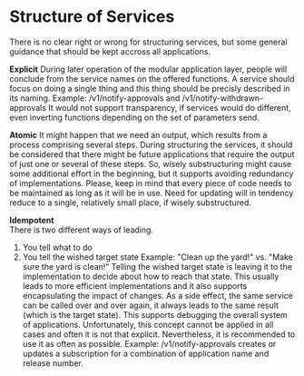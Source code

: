 # Structure of Services

There is no clear right or wrong for structuring services, but some general guidance that should be kept accross all applications.

**Explicit**
During later operation of the modular application layer, people will conclude from the service names on the offered functions.
A service should focus on doing a single thing and this thing should be precisly described in its naming.
Example: /v1/notify-approvals and /v1/notify-withdrawn-approvals
It would not support transparency, if services would do different, even inverting functions depending on the set of parameters send.

**Atomic**
It might happen that we need an output, which results from a process comprising several steps.
During structuring the services, it should be considered that there might be future applications that require the output of just one or several of these steps.
So, wisely substructuring might cause some additional effort in the beginning, but it supports avoiding redundancy of implementations.
Please, keep in mind that every piece of code needs to be maintained as long as it will be in use.
Need for updating will in tendency reduce to a single, relatively small place, if wisely substructured.

**Idempotent**  
There is two different ways of leading.
1) You tell what to do
2) You tell the wished target state
Example: "Clean up the yard!" vs. "Make sure the yard is clean!"
Telling the wished target state is leaving it to the implementation to decide about how to reach that state.
This usually leads to more efficient implementations and it also supports encapsulating the impact of changes.
As a side effect, the same service can be called over and over again, it always leads to the same result (which is the target state).
This supports debugging the overall system of applications.
Unfortunately, this concept cannot be applied in all cases and often it is not that explicit.
Nevertheless, it is recommended to use it as often as possible.
Example:
/v1/notify-approvals creates or updates a subscription for a combination of application name and release number.
